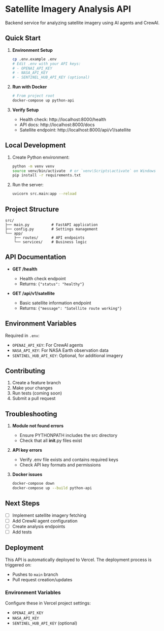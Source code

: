 # Satellite Imagery Analysis API

Backend service for analyzing satellite imagery using AI agents and CrewAI.

## Quick Start

1. **Environment Setup**
   ```bash
   cp .env.example .env
   # Edit .env with your API keys:
   # - OPENAI_API_KEY
   # - NASA_API_KEY
   # - SENTINEL_HUB_API_KEY (optional)
   ```

2. **Run with Docker**
   ```bash
   # From project root
   docker-compose up python-api
   ```

3. **Verify Setup**
   - Health check: http://localhost:8000/health
   - API docs: http://localhost:8000/docs
   - Satellite endpoint: http://localhost:8000/api/v1/satellite

## Local Development

1. Create Python environment:
   ```bash
   python -m venv venv
   source venv/bin/activate  # or `venv\Scripts\activate` on Windows
   pip install -r requirements.txt
   ```

2. Run the server:
   ```bash
   uvicorn src.main:app --reload
   ```

## Project Structure

```
src/
├── main.py          # FastAPI application
├── config.py        # Settings management
└── app/
    ├── routes/      # API endpoints
    └── services/    # Business logic
```

## API Documentation

- **GET /health**
  - Health check endpoint
  - Returns: `{"status": "healthy"}`

- **GET /api/v1/satellite**
  - Basic satellite information endpoint
  - Returns: `{"message": "Satellite route working"}`

## Environment Variables

Required in `.env`:
- `OPENAI_API_KEY`: For CrewAI agents
- `NASA_API_KEY`: For NASA Earth observation data
- `SENTINEL_HUB_API_KEY`: Optional, for additional imagery

## Contributing

1. Create a feature branch
2. Make your changes
3. Run tests (coming soon)
4. Submit a pull request

## Troubleshooting

1. **Module not found errors**
   - Ensure PYTHONPATH includes the src directory
   - Check that all __init__.py files exist

2. **API key errors**
   - Verify .env file exists and contains required keys
   - Check API key formats and permissions

3. **Docker issues**
   ```bash
   docker-compose down
   docker-compose up --build python-api
   ```

## Next Steps

- [ ] Implement satellite imagery fetching
- [ ] Add CrewAI agent configuration
- [ ] Create analysis endpoints
- [ ] Add tests

## Deployment

This API is automatically deployed to Vercel. The deployment process is triggered on:
- Pushes to `main` branch
- Pull request creation/updates

### Environment Variables

Configure these in Vercel project settings:
- `OPENAI_API_KEY`
- `NASA_API_KEY`
- `SENTINEL_HUB_API_KEY` (optional)
